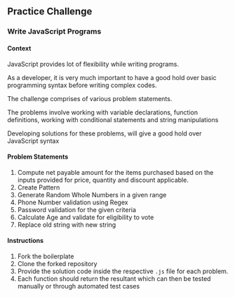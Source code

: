 ## Practice Challenge

### Write JavaScript Programs

#### Context

JavaScript provides lot of flexibility while writing programs. 

As a developer, it is very much important to have a good hold over basic programming syntax before writing complex codes.

The challenge comprises of various problem statements.

The problems involve working with variable declarations, function definitions, working with conditional statements and string manipulations

Developing solutions for these problems, will give a good hold over JavaScript syntax


#### Problem Statements

1. Compute net payable amount for the items purchased based on the inputs provided for price, quantity and discount applicable.
2. Create Pattern
3. Generate Random Whole Numbers in a given range
4. Phone Number validation using Regex
5. Password validation for the given criteria
6. Calculate Age and validate for eligibility to vote
7. Replace old string with new string

#### Instructions

1. Fork the boilerplate
2. Clone the forked repository
3. Provide the solution code inside the respective `.js` file for each problem.
4. Each function should return the resultant which can then be tested manually or through automated test cases

